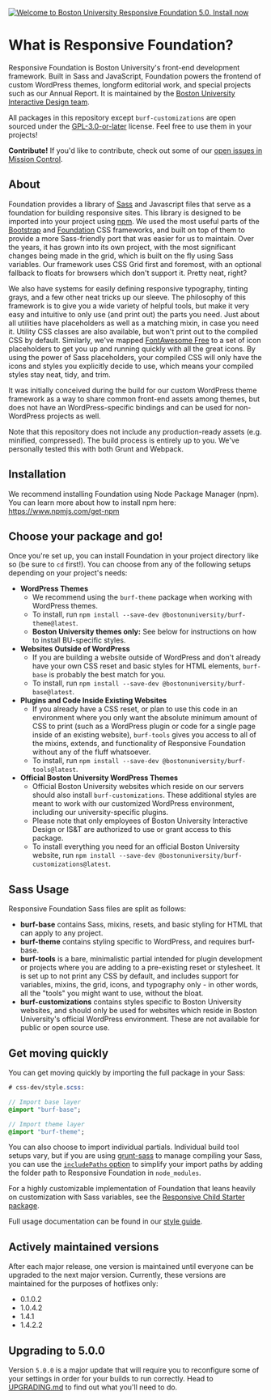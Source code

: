 [![Welcome to Boston University Responsive Foundation 5.0. Install now](https://user-images.githubusercontent.com/1828613/103576393-11302080-4ea1-11eb-8ed8-a1d08a1cdb67.jpg)](#installation) 

# What is Responsive Foundation?

Responsive Foundation is Boston University's front-end development framework. Built in Sass and JavaScript, Foundation powers the frontend of custom WordPress themes, longform editorial work, and special projects such as our Annual Report. It is maintained by the [Boston University Interactive Design team](https://www.bu.edu/interactive-design/).

All packages in this repository except `burf-customizations` are open sourced under the [GPL-3.0-or-later](https://spdx.org/licenses/GPL-3.0-or-later.html) license. Feel free to use them in your projects!

**Contribute!** If you'd like to contribute, check out some of our [open issues in Mission Control](https://bu-ist.github.io/responsive-foundation/dashboard.html).

## About

Foundation provides a library of [Sass](http://sass-lang.com/) and Javascript files that serve as a foundation for building responsive sites. This library is designed to be imported into your project using [npm](https://www.npmjs.com/). We used the most useful parts of the [Bootstrap](https://github.com/twbs/bootstrap) and [Foundation](https://github.com/foundation/foundation-sites) CSS frameworks, and built on top of them to provide a more Sass-friendly port that was easier for us to maintain. Over the years, it has grown into its own project, with the most significant changes being made in the grid, which is built on the fly using Sass variables. Our framework uses CSS Grid first and foremost, with an optional fallback to floats for browsers which don't support it. Pretty neat, right?

We also have systems for easily defining responsive typography, tinting grays, and a few other neat tricks up our sleeve. The philosophy of this framework is to give you a wide variety of helpful tools, but make it very easy and intuitive to only use (and print out) the parts you need. Just about all utilities have placeholders as well as a matching mixin, in case you need it. Utility CSS classes are also available, but won't print out to the compiled CSS by default. Similarly, we've mapped [FontAwesome Free](https://github.com/FortAwesome/Font-Awesome/tree/master/js-packages/%40fortawesome/fontawesome-free) to a set of icon placeholders to get you up and running quickly with all the great icons. By using the power of Sass placeholders, your compiled CSS will only have the icons and styles you explicitly decide to use, which means your compiled styles stay neat, tidy, and trim.

It was initially conceived during the build for our custom WordPress theme framework as a way to share common front-end assets among themes, but does not have an WordPress-specific bindings and can be used for non-WordPress projects as well.

Note that this repository does not include any production-ready assets (e.g. minified, compressed). The build process is entirely up to you. We've personally tested this with both Grunt and Webpack.

## Installation

We recommend installing Foundation using Node Package Manager (npm). You can learn more about how to install npm
here: https://www.npmjs.com/get-npm

## Choose your package and go!

Once you're set up, you can install Foundation in your project directory like so (be sure to `cd` first!). You can choose from any of the following setups depending on your project's needs:

- **WordPress Themes**
	- We recommend using  the `burf-theme` package when working with WordPress themes.
	- To install, run `npm install --save-dev @bostonuniversity/burf-theme@latest`.
	- **Boston University themes only:** See below for instructions on how to install BU-specific styles.
- **Websites Outside of WordPress** 
	- If you are building a website outside of WordPress and don't already have your own CSS reset and basic styles for HTML elements, `burf-base` is probably the best match for you.
	- To install, run `npm install --save-dev @bostonuniversity/burf-base@latest`.
- **Plugins and Code Inside Existing Websites** 
	- If you already have a CSS reset, or plan to use this code in an environment where you only want the absolute minimum amount of CSS to print (such as a WordPress plugin or code for a single page inside of an existing website), `burf-tools` gives you access to all of the mixins, extends, and functionality of Responsive Foundation without any of the fluff whatsoever.
	- To install, run `npm install --save-dev @bostonuniversity/burf-tools@latest`.
- **Official Boston University WordPress Themes** 
	- Official Boston University websites which reside on our servers should also install `burf-customizations`. These additional styles are meant to work with our customized WordPress environment, including our university-specific plugins.
	- Please note that only employees of Boston University Interactive Design or IS&T are authorized to use or grant access to this package. 
	- To install everything you need for an official Boston University website, run `npm install --save-dev @bostonuniversity/burf-customizations@latest`.

## Sass Usage

Responsive Foundation Sass files are split as follows:

- **burf-base** contains Sass, mixins, resets, and basic styling for HTML that can apply to any
project.
- **burf-theme** contains styling specific to WordPress, and requires burf-base.
- **burf-tools** is a bare, minimalistic partial intended for plugin development or projects where
you are adding to a pre-existing reset or stylesheet. It is set up to not print any CSS by default,
and includes support for variables, mixins, the grid, icons, and typography only - in other words,
all the "tools" you might want to use, without the bloat.
- **burf-customizations** contains styles specific to Boston University websites, and should only be used
for websites which reside in Boston University's official WordPress environment. These are not available 
for public or open source use.

## Get moving quickly

You can get moving quickly by importing the full package in your Sass:

```sass
# css-dev/style.scss:

// Import base layer
@import "burf-base";

// Import theme layer
@import "burf-theme";
```

You can also choose to import individual partials. Individual build tool setups vary, but if you
are using [grunt-sass](https://github.com/sindresorhus/grunt-sass) to manage compiling your Sass,
you can use the [`includePaths` option](https://github.com/sass/node-sass#includepaths) to simplify 
your import paths by adding the folder path to Responsive Foundation in `node_modules`. 

For a highly customizable implementation of Foundation that leans heavily on customization with
Sass variables, see the [Responsive Child Starter package](https://github.com/bu-ist/responsive-child-starter).

Full usage documentation can be found in our [style guide](https://bu-ist.github.io/responsive-foundation/).

## Actively maintained versions

After each major release, one version is maintained until everyone can be upgraded to the next major version. Currently, these versions are maintained for the purposes of hotfixes only:

* 0.1.0.2
* 1.0.4.2
* 1.4.1
* 1.4.2.2

## Upgrading to 5.0.0

Version `5.0.0` is a major update that will require you to reconfigure some of your settings in order for your builds to run correctly. Head to [UPGRADING.md](/UPGRADING.md) to find out what you'll need to do.
